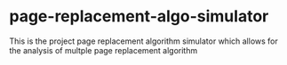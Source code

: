 # page-replacement-algo-simulator
This is the project page replacement algorithm simulator which allows for the analysis of multple page replacement algorithm
